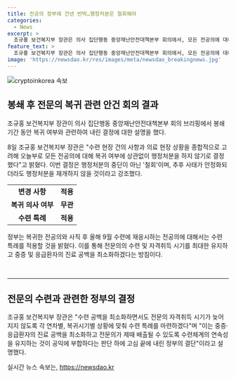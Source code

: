 ```yaml
---
title: 전공의 정부에 건넨 반박…행정처분은 철회해야
categories:
  - News
excerpt: >
  조규홍 보건복지부 장관은 의사 집단행동 중앙재난안전대책본부 회의에서, 모든 전공의에 대해 복귀 여부에 상관없이 행정처분을 하지 않기로 결정했다고 밝혔다. 또한, 사직 후 복귀를 희망하는 전공의들을 위해 수련 특례를 적용하여 수련에 재응시할 수 있도록 했다고 설명했다. 이러한 결정은 중증·응급환자의 진료 공백을 최소화하고 전문의의 적시 배출을 도모하기 위한 것으로, 정부의 공익적 결단이라고 강조했다. (150자)
feature_text: >
  조규홍 보건복지부 장관은 의사 집단행동 중앙재난안전대책본부 회의에서, 모든 전공의에 대해 복귀 여부에 상관없이 행정처분을 하지 않기로 결정했다고 밝혔다. 또한, 사직 후 복귀를 희망하는 전공의들을 위해 수련 특례를 적용하여 수련에 재응시할 수 있도록 했다고 설명했다. 이러한 결정은 중증·응급환자의 진료 공백을 최소화하고 전문의의 적시 배출을 도모하기 위한 것으로, 정부의 공익적 결단이라고 강조했다. (150자)
image: 'https://newsdao.kr/res/images/meta/newsdao_breakingnews.jpg'
---
```


<p><img src="https://newsdao.kr/res/images/meta/newsdao_breakingnews.jpg" alt="cryptoinkorea 속보" /></p>

<h2 data-ke-size="size26">봉쇄 후 전문의 복귀 관련 안건 회의 결과</h2>

<p data-ke-size="size16">조규홍 보건복지부 장관이 의사 집단행동 중앙재난안전대책본부 회의 브리핑에서 봉쇄 기간 동안 복귀 여부와 관련하여 내린 결정에 대한 설명을 했다.</p>

<p data-ke-size="size16">8일 조규홍 보건복지부 장관은 "수련 현장 건의 사항과 의료 현장 상황을 종합적으로 고려해 오늘부로 모든 전공의에 대해 복귀 여부에 상관없이 행정처분을 하지 않기로 결정했다"고 밝혔다. 이번 결정은 행정처분의 중단이 아닌 '철회'이며, 추후 사태가 안정화되더라도 행정처분을 재개하지 않을 것이라고 강조했다.</p>

<table>
  <tr>
    <td style="text-align: center; height: 17px;"><b>변경 사항</b></td>
    <td style="text-align: center; height: 17px;"><b>적용</b></td>
  </tr>
  <tr>
    <td style="text-align: center; height: 17px;"><b>복귀 의사 여부</b></td>
    <td style="text-align: center; height: 17px;"><b>무관</b></td>
  </tr>
  <tr>
    <td style="text-align: center; height: 17px;"><b>수련 특례</b></td>
    <td style="text-align: center; height: 17px;"><b>적용</b></td>
  </tr>
</table>

<p data-ke-size="size16">정부는 복귀한 전공의와 사직 후 올해 9월 수련에 재응시하는 전공의에 대해서는 수련 특례를 적용할 것을 밝혔다. 이를 통해 전문의의 수련 및 자격취득 시기를 최대한 유지하고 중증 및 응급환자의 진료 공백을 최소화하겠다는 방침이다.</p>

<p data-ke-size="size16">&nbsp;</p>

<hr>

<h2 data-ke-size="size26">전문의 수련과 관련한 정부의 결정</h2>

<p data-ke-size="size16">조규홍 보건복지부 장관은 "수련 공백을 최소화하면서도 전문의 자격취득 시기가 늦어지지 않도록 각 연차별, 복귀시기별 상황에 맞춰 수련 특례를 마련하겠다"며 "이는 중증·응급환자의 진료 공백을 최소화하고 전문의가 제때 배출될 수 있도록 수련체계의 연속성을 유지하는 것이 공익에 부합하다는 판단 하에 고심 끝에 내린 정부의 결단"이라고 설명했다.</p>
실시간 뉴스 속보는, <a href="https://newsdao.kr" rel="dofollow">https://newsdao.kr</a>


